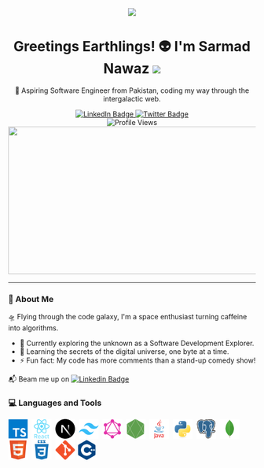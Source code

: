 <div align="center">

  <img src="https://media.giphy.com/media/iIqmM5tTjmpOB9mpbn/giphy.gif" width="100"/>

  <h1>
    Greetings Earthlings! 👽 I'm Sarmad Nawaz
    <img src="https://media.giphy.com/media/hvRJCLFzcasrR4ia7z/giphy.gif" width="30px"/>
  </h1>

  <p>
    🚀 Aspiring Software Engineer from Pakistan, coding my way through the intergalactic web.
  </p>

  <div id="badges">
    <a href="https://www.linkedin.com/in/sarmad-nawaz/">
      <img src="https://img.shields.io/badge/Connect%20on-LinkedIn-blue?style=for-the-badge&logo=linkedin&logoColor=white" alt="LinkedIn Badge"/>
    </a>
    <a href="https://twitter.com/sarmadnawaz_">
      <img src="https://img.shields.io/badge/Follow%20on-Twitter-black?style=for-the-badge&logo=twitter&logoColor=white" alt="Twitter Badge"/>
    </a>
  </div>

  <img src="https://komarev.com/ghpvc/?username=sarmadnawaz&style=flat-square&color=blue" alt="Profile Views"/>

</div>

<div align="center">
  <img src="https://media.giphy.com/media/v1.Y2lkPTc5MGI3NjExenZqbDNpYmhra3Q4MXJmbDE5MnBiZ3N6NmI5N2R4YjFjZDhodnZiNyZlcD12MV9pbnRlcm5hbF9naWZfYnlfaWQmY3Q9Zw/zOvBKUUEERdNm/giphy.gif" width="600" height="300"/>
</div>

---

### 🌟 About Me

🛸 Flying through the code galaxy, I'm a space enthusiast turning caffeine into algorithms.

- 🌌 Currently exploring the unknown as a Software Development Explorer.
- 🌠 Learning the secrets of the digital universe, one byte at a time.
- ⚡ Fun fact: My code has more comments than a stand-up comedy show!

📬 Beam me up on [![Linkedin Badge](https://img.shields.io/badge/-Sarmad-blue?style=flat&logo=Linkedin&logoColor=white)](https://www.linkedin.com/in/sarmad-nawaz/)

### 💻 Languages and Tools

<div>
  <img src="https://github.com/devicons/devicon/blob/master/icons/typescript/typescript-original.svg" title="TypeScript" alt="TypeScript" width="40" height="40"/>&nbsp;
  <img src="https://github.com/devicons/devicon/blob/master/icons/react/react-original-wordmark.svg" title="React" alt="React" width="40" height="40"/>&nbsp;
  <img src="https://github.com/devicons/devicon/blob/master/icons/nextjs/nextjs-original.svg" title="Next JS" alt="nextjs" width="40" height="40"/>&nbsp;
  <img src="https://github.com/devicons/devicon/blob/master/icons/tailwindcss/tailwindcss-plain.svg" title="Tailwind CSS" alt="Tailwind Css" width="40" height="40"/>&nbsp;
  <img src="https://github.com/devicons/devicon/blob/master/icons/graphql/graphql-plain.svg" title="GraphQL"  alt="GraphQL" width="40" height="40"/>&nbsp;
  <img src="https://github.com/devicons/devicon/blob/master/icons/nodejs/nodejs-plain.svg" title="NodeJS" alt="nodejs" width="40" height="40"/>&nbsp;
  <img src="https://github.com/devicons/devicon/blob/master/icons/java/java-original-wordmark.svg" title="Java" alt="Java" width="40" height="40"/>&nbsp;
  <img src="https://github.com/devicons/devicon/blob/master/icons/python/python-original.svg" title="Python" alt="python" width="40" height="40"/>&nbsp;
  <img src="https://github.com/devicons/devicon/blob/master/icons/postgresql/postgresql-original.svg" title="PostgreSQL" alt="postgreSQL " width="40" height="40"/>&nbsp;
  <img src="https://github.com/devicons/devicon/blob/master/icons/mongodb/mongodb-original.svg" title="MongoDB"  alt="mongodb" width="40" height="40"/>&nbsp;
  <img src="https://github.com/devicons/devicon/blob/master/icons/html5/html5-original.svg" title="HTML5" alt="HTML" width="40" height="40"/>&nbsp;
  <img src="https://github.com/devicons/devicon/blob/master/icons/css3/css3-plain-wordmark.svg"  title="CSS3" alt="CSS" width="40" height="40"/>&nbsp;
  <img src="https://github.com/devicons/devicon/blob/master/icons/git/git-original.svg" title="Git" **alt="Git" width="40" height="40"/>
  <img src="https://github.com/devicons/devicon/blob/master/icons/cplusplus/cplusplus-plain.svg"  title="CSS3" alt="CSS" width="40" height="40"/>
</div>
